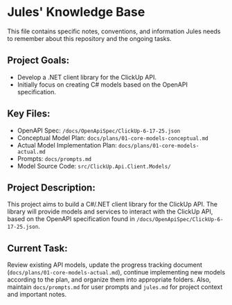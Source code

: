 # Jules' Knowledge Base

This file contains specific notes, conventions, and information Jules needs to remember about this repository and the ongoing tasks.

## Project Goals:
- Develop a .NET client library for the ClickUp API.
- Initially focus on creating C# models based on the OpenAPI specification.

## Key Files:
- OpenAPI Spec: `/docs/OpenApiSpec/ClickUp-6-17-25.json`
- Conceptual Model Plan: `docs/plans/01-core-models-conceptual.md`
- Actual Model Implementation Plan: `docs/plans/01-core-models-actual.md`
- Prompts: `docs/prompts.md`
- Model Source Code: `src/ClickUp.Api.Client.Models/`

## Project Description:
This project aims to build a C#/.NET client library for the ClickUp API. The library will provide models and services to interact with the ClickUp API, based on the OpenAPI specification found in `/docs/OpenApiSpec/ClickUp-6-17-25.json`.

## Current Task:
Review existing API models, update the progress tracking document (`docs/plans/01-core-models-actual.md`), continue implementing new models according to the plan, and organize them into appropriate folders. Also, maintain `docs/prompts.md` for user prompts and `jules.md` for project context and important notes.
